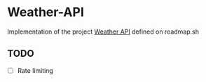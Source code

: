 # Weather-API

Implementation of the project [Weather API](https://roadmap.sh/projects/weather-api-wrapper-service) defined on roadmap.sh

## TODO

- [ ] Rate limiting

